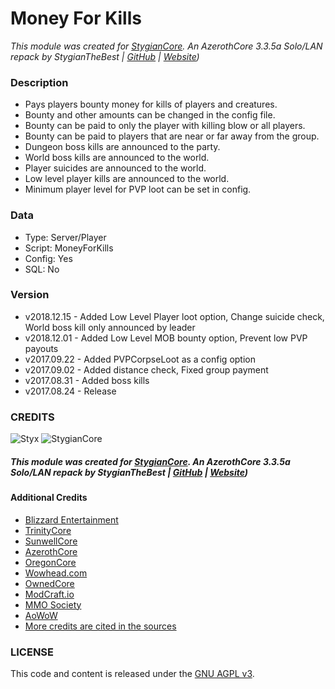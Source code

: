 # Money For Kills #

_This module was created for [StygianCore](https://rebrand.ly/stygiancoreproject). An AzerothCore 3.3.5a Solo/LAN repack by StygianTheBest | [GitHub](https://rebrand.ly/stygiangithub) | [Website](https://rebrand.ly/stygianthebest))_

### Description ###

- Pays players bounty money for kills of players and creatures.
- Bounty and other amounts can be changed in the config file.
- Bounty can be paid to only the player with killing blow or all players.
- Bounty can be paid to players that are near or far away from the group.
- Dungeon boss kills are announced to the party.
- World boss kills are announced to the world.
- Player suicides are announced to the world.
- Low level player kills are announced to the world.
- Minimum player level for PVP loot can be set in config.


### Data ###

- Type: Server/Player
- Script: MoneyForKills
- Config: Yes
- SQL: No


### Version ###

- v2018.12.15 - Added Low Level Player loot option, Change suicide check, World boss kill only announced by leader
- v2018.12.01 - Added Low Level MOB bounty option, Prevent low PVP payouts
- v2017.09.22 - Added PVPCorpseLoot as a config option
- v2017.09.02 - Added distance check, Fixed group payment
- v2017.08.31 - Added boss kills
- v2017.08.24 - Release


### CREDITS

![Styx](https://stygianthebest.github.io/assets/img/avatar/avatar-128.jpg "Styx")
![StygianCore](https://stygianthebest.github.io/assets/img/projects/stygiancore/StygianCore.png "StygianCore")

##### This module was created for [StygianCore](https://rebrand.ly/stygiancoreproject). An AzerothCore 3.3.5a Solo/LAN repack by StygianTheBest | [GitHub](https://rebrand.ly/stygiangithub) | [Website](https://rebrand.ly/stygianthebest))

#### Additional Credits

- [Blizzard Entertainment](http://blizzard.com)
- [TrinityCore](https://github.com/TrinityCore/TrinityCore/blob/3.3.5/THANKS)
- [SunwellCore](http://www.azerothcore.org/pages/sunwell.pl/)
- [AzerothCore](https://github.com/AzerothCore/azerothcore-wotlk/graphs/contributors)
- [OregonCore](https://wiki.oregon-core.net/)
- [Wowhead.com](http://wowhead.com)
- [OwnedCore](http://ownedcore.com/)
- [ModCraft.io](http://modcraft.io/)
- [MMO Society](https://www.mmo-society.com/)
- [AoWoW](https://wotlk.evowow.com/)
- [More credits are cited in the sources](https://github.com/StygianTheBest)

### LICENSE

This code and content is released under the [GNU AGPL v3](https://github.com/azerothcore/azerothcore-wotlk/blob/master/LICENSE-AGPL3).
